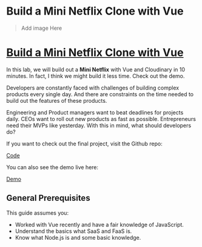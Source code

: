 # Build a Mini Netflix Clone with Vue

> Add image Here

# [Build a Mini Netflix Clone with Vue](https://cloudinary.gitbooks.io/build-a-mini-netflix-clone-with-vue/content/)

In this lab, we will build out a **Mini Netflix** with Vue and Cloudinary in 10 minutes. In fact, I think we might build it less time. Check out the demo.

Developers are constantly faced with challenges of building complex products every single day. And there are constraints on the time needed to build out the features of these products.

Engineering and Product managers want to beat deadlines for projects daily. CEOs want to roll out new products as fast as possible. Entrepreneurs need their MVPs like yesterday. With this in mind, what should developers do?

If you want to check out the final project, visit the Github repo:

[Code](https://github.com/cloudinary-developers/vue-mini-netflix-demo)

You can also see the demo live here:

[Demo](https://stupefied-mirzakhani-71dd38.netlify.com/)

## General Prerequisites

This guide assumes you:

* Worked with Vue recently and have a fair knowledge of JavaScript.
* Understand the basics what SaaS and FaaS is.
* Know what Node.js is and some basic knowledge.